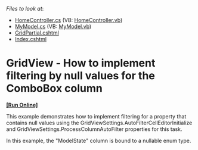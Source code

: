 <!-- default file list -->
*Files to look at*:

* [HomeController.cs](./CS/Q556797/Controllers/HomeController.cs) (VB: [HomeController.vb](./VB/Q556797/Controllers/HomeController.vb))
* [MyModel.cs](./CS/Q556797/Models/MyModel.cs) (VB: [MyModel.vb](./VB/Q556797/Models/MyModel.vb))
* [GridPartial.cshtml](./CS/Q556797/Views/Shared/GridPartial.cshtml)
* [Index.cshtml](./CS/Q556797/Views/Shared/Index.cshtml)
<!-- default file list end -->
# GridView - How to implement filtering by null values for the ComboBox column
<!-- run online -->
**[[Run Online]](https://codecentral.devexpress.com/e5033)**
<!-- run online end -->


<p>This example demonstrates how to implement filtering for a property that contains null values using the GridViewSettings.AutoFilterCellEditorInitialize  and GridViewSettings.ProcessColumnAutoFilter  properties for this task.</p><p>In this example, the "ModelState" column is bound to a nullable enum type.</p>

<br/>


